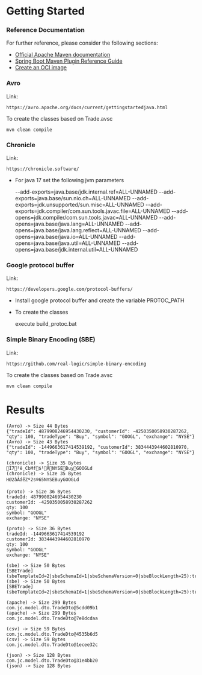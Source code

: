 # Getting Started

### Reference Documentation

For further reference, please consider the following sections:

* [Official Apache Maven documentation](https://maven.apache.org/guides/index.html)
* [Spring Boot Maven Plugin Reference Guide](https://docs.spring.io/spring-boot/docs/2.7.2/maven-plugin/reference/html/)
* [Create an OCI image](https://docs.spring.io/spring-boot/docs/2.7.2/maven-plugin/reference/html/#build-image)

### Avro

Link:

    https://avro.apache.org/docs/current/gettingstartedjava.html 

To create the classes based on Trade.avsc

    mvn clean compile 

### Chronicle

Link:

    https://chronicle.software/

* For java 17 set the following jvm parameters

    --add-exports=java.base/jdk.internal.ref=ALL-UNNAMED 
    --add-exports=java.base/sun.nio.ch=ALL-UNNAMED
    --add-exports=jdk.unsupported/sun.misc=ALL-UNNAMED 
    --add-exports=jdk.compiler/com.sun.tools.javac.file=ALL-UNNAMED 
    --add-opens=jdk.compiler/com.sun.tools.javac=ALL-UNNAMED 
    --add-opens=java.base/java.lang=ALL-UNNAMED 
    --add-opens=java.base/java.lang.reflect=ALL-UNNAMED 
    --add-opens=java.base/java.io=ALL-UNNAMED 
    --add-opens=java.base/java.util=ALL-UNNAMED 
    --add-opens=java.base/jdk.internal.util=ALL-UNNAMED

### Google protocol buffer

Link:

    https://developers.google.com/protocol-buffers/

* Install google protocol buffer and create the variable PROTOC_PATH
* To create the classes

    execute build_protoc.bat

### Simple Binary Encoding (SBE)

Link:

    https://github.com/real-logic/simple-binary-encoding 

To create the classes based on Trade.avsc

    mvn clean compile

# Results
    
    (Avro) -> Size 44 Bytes
    {"tradeId": 4879908246954430230, "customerId": -4250350058930287262, "qty": 100, "tradeType": "Buy", "symbol": "GOOGL", "exchange": "NYSE"}
    (Avro) -> Size 43 Bytes
    {"tradeId": -1449663617414539192, "customerId": 3834443944602810970, "qty": 100, "tradeType": "Buy", "symbol": "GOOGL", "exchange": "NYSE"}
    
    (chronicle) -> Size 35 Bytes
    Ï7²ê¸CbMf$¹ÅNYSEBuyGOOGLd   
    (chronicle) -> Size 35 Bytes
    HØ2àÂáëZº2­s®65NYSEBuyGOOGLd
    
    (proto) -> Size 36 Bytes
    tradeId: 4879908246954430230
    customerId: -4250350058930287262
    qty: 100
    symbol: "GOOGL"
    exchange: "NYSE"
    
    (proto) -> Size 36 Bytes
    tradeId: -1449663617414539192
    customerId: 3834443944602810970
    qty: 100
    symbol: "GOOGL"
    exchange: "NYSE"

    (sbe) -> Size 50 Bytes
    [SBETrade](sbeTemplateId=2|sbeSchemaId=1|sbeSchemaVersion=0|sbeBlockLength=25):tradeId=4879908246954430230|customerId=-4250350058930287262|qty=100|tradeType=Buy|symbol='GOOGL'|exchange='NYSE'
    (sbe) -> Size 50 Bytes
    [SBETrade](sbeTemplateId=2|sbeSchemaId=1|sbeSchemaVersion=0|sbeBlockLength=25):tradeId=-1449663617414539192|customerId=3834443944602810970|qty=100|tradeType=Buy|symbol='GOOGL'|exchange='NYSE'

    (apache) -> Size 299 Bytes
    com.jc.model.dto.TradeDto@5cdd09b1
    (apache) -> Size 299 Bytes
    com.jc.model.dto.TradeDto@7e8dcdaa

    (csv) -> Size 59 Bytes
    com.jc.model.dto.TradeDto@4535b6d5
    (csv) -> Size 59 Bytes
    com.jc.model.dto.TradeDto@1ecee32c
    
    (json) -> Size 128 Bytes
    com.jc.model.dto.TradeDto@31e4bb20
    (json) -> Size 128 Bytes
